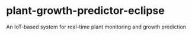 # plant-growth-predictor-eclipse
An IoT-based system for real-time plant monitoring and growth prediction
